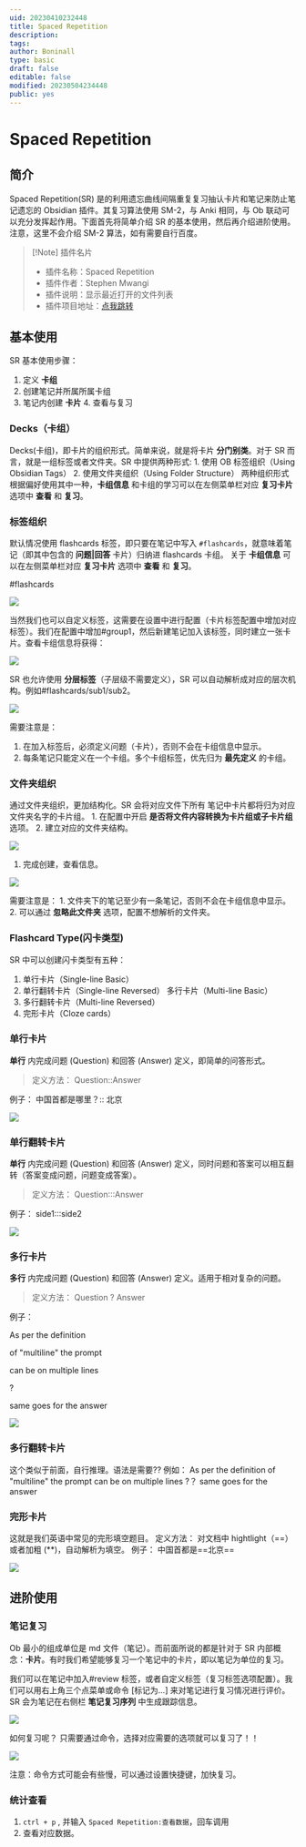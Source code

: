 ```yaml
---
uid: 20230410232448
title: Spaced Repetition
description: 
tags: 
author: Boninall
type: basic
draft: false
editable: false
modified: 20230504234448
public: yes
---
```


# Spaced Repetition

## 简介

Spaced Repetition(SR) 是的利用遗忘曲线间隔重复复习抽认卡片和笔记来防止笔记遗忘的 Obsidian 插件。其复习算法使用 SM-2，与 Anki 相同，与 Ob 联动可以充分发挥起作用。下面首先将简单介绍 SR 的基本使用，然后再介绍进阶使用。注意，这里不会介绍 SM-2 算法，如有需要自行百度。

> [!Note] 插件名片
> - 插件名称：Spaced Repetition
> - 插件作者：Stephen Mwangi
> - 插件说明：显示最近打开的文件列表
> - 插件项目地址：[点我跳转](https://github.com/st3v3nmw/obsidian-spaced-repetition)

## 基本使用

SR 基本使用步骤：

1. 定义 **卡组** 
2. 创建笔记并所属所属卡组
3. 笔记内创建 **卡片** 4. 查看与复习

### Decks（卡组）

Decks(卡组)，即卡片的组织形式。简单来说，就是将卡片 **分门别类**。对于 SR 而言，就是一组标签或者文件夹。SR 中提供两种形式: 1. 使用 OB 标签组织（Using Obsidian Tags） 2. 使用文件夹组织（Using Folder Structure） 两种组织形式根据偏好使用其中一种，**卡组信息** 和卡组的学习可以在左侧菜单栏对应 **复习卡片** 选项中 **查看** 和 **复习**。

### 标签组织

默认情况使用 flashcards 标签，即只要在笔记中写入 `#flashcards`，就意味着笔记（即其中包含的 **问题|回答** 卡片）归纳进 flashcards 卡组。 关于 **卡组信息** 可以在左侧菜单栏对应 **复习卡片** 选项中 **查看** 和 **复习**。

#flashcards

![](https://cdn.pkmer.cn/images/fb7d6362757b4a57a070aca1502b15a8_MD5.jpg)

当然我们也可以自定义标签，这需要在设置中进行配置（卡片标签配置中增加对应标签）。我们在配置中增加#group1，然后新建笔记加入该标签，同时建立一张卡片。查看卡组信息将获得：

![](https://cdn.pkmer.cn/images/0cdb929bc06e790bc49e312684dc0a8e_MD5.jpg)

SR 也允许使用 **分层标签**（子层级不需要定义），SR 可以自动解析成对应的层次机构。例如#flashcards/sub1/sub2。

![](https://cdn.pkmer.cn/images/40448396ff7e798d17fc4b4c97e7452f_MD5.jpg)

需要注意是：

1. 在加入标签后，必须定义问题（卡片），否则不会在卡组信息中显示。
2. 每条笔记只能定义在一个卡组。多个卡组标签，优先归为 **最先定义** 的卡组。

### 文件夹组织

通过文件夹组织，更加结构化。SR 会将对应文件下所有 笔记中卡片都将归为对应文件夹名字的卡片组。 1. 在配置中开启 **是否将文件内容转换为卡片组或子卡片组** 选项。 2. 建立对应的文件夹结构。

![](https://cdn.pkmer.cn/images/0e6d24970a9796a1964334eb1c832faa_MD5.jpg)

1. 完成创建，查看信息。

![](https://cdn.pkmer.cn/images/6ad66cdbf788bee5d013a0897a934b57_MD5.jpg)

需要注意是： 1. 文件夹下的笔记至少有一条笔记，否则不会在卡组信息中显示。 2. 可以通过 **忽略此文件夹** 选项，配置不想解析的文件夹。

### Flashcard Type(闪卡类型)

SR 中可以创建闪卡类型有五种：

1. 单行卡片（Single-line Basic）
2. 单行翻转卡片（Single-line Reversed） 多行卡片（Multi-line Basic）
3. 多行翻转卡片（Multi-line Reversed）
4. 完形卡片（Cloze cards）

### 单行卡片

**单行** 内完成问题 (Question) 和回答 (Answer) 定义，即简单的问答形式。

> 定义方法： Question::Answer

例子： 中国首都是哪里？:: 北京

![](https://cdn.pkmer.cn/images/da7b40bafa9e0b39a80c41f3143272b0_MD5.gif)

### 单行翻转卡片

**单行** 内完成问题 (Question) 和回答 (Answer) 定义，同时问题和答案可以相互翻转（答案变成问题，问题变成答案）。

> 定义方法： Question:::Answer

例子： side1:::side2

![](https://cdn.pkmer.cn/images/87c1f56a3190936bbe575d0788c97387_MD5.gif)

### 多行卡片

**多行** 内完成问题 (Question) 和回答 (Answer) 定义。适用于相对复杂的问题。

> 定义方法：
> Question
> ?
> Answer

例子：

As per the definition

of "multiline" the prompt

can be on multiple lines

?

same goes for the answer

![](https://cdn.pkmer.cn/images/62fb93c39567c85a75e3b23a3c61dee3_MD5.gif)

### 多行翻转卡片

这个类似于前面，自行推理。语法是需要?? 例如： As per the definition of "multiline" the prompt can be on multiple lines ?？ same goes for the answer

### 完形卡片

这就是我们英语中常见的完形填空题目。 定义方法： 对文档中 hightlight（\=\=）或者加粗 (\*\*)，自动解析为填空。 例子： 中国首都是==北京==

![](https://cdn.pkmer.cn/images/9c35c0a7fae37e13f4b4750ee980aba8_MD5.gif)

## 进阶使用

### 笔记复习

Ob 最小的组成单位是 md 文件（笔记）。而前面所说的都是针对于 SR 内部概念：**卡片**。有时我们希望能够复习一个笔记中的卡片，即以笔记为单位的复习。

我们可以在笔记中加入#review 标签，或者自定义标签（复习标签选项配置）。我们可以用右上角三个点菜单或命令 [标记为...] 来对笔记进行复习情况进行评价。SR 会为笔记在右侧栏 **笔记复习序列** 中生成跟踪信息。

![](https://cdn.pkmer.cn/images/b70c3c6038b1b0974361577efd479197_MD5.jpg)

如何复习呢？ 只需要通过命令，选择对应需要的选项就可以复习了！！

![](https://cdn.pkmer.cn/images/6f7635cdcdca148db2474fcb36860da7_MD5.jpg)

注意：命令方式可能会有些慢，可以通过设置快捷键，加快复习。

### 统计查看

1. `ctrl + p` , 并输入 `Spaced Repetition:查看数据`，回车调用
2. 查看对应数据。
